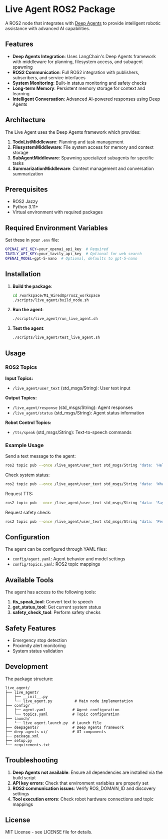 # Live Agent ROS2 Package

A ROS2 node that integrates with [Deep Agents](https://github.com/langchain-ai/deepagents) to provide intelligent robotic assistance with advanced AI capabilities.

## Features

- **Deep Agents Integration**: Uses LangChain's Deep Agents framework with middleware for planning, filesystem access, and subagent spawning
- **ROS2 Communication**: Full ROS2 integration with publishers, subscribers, and service interfaces
- **System Monitoring**: Built-in status monitoring and safety checks
- **Long-term Memory**: Persistent memory storage for context and learning
- **Intelligent Conversation**: Advanced AI-powered responses using Deep Agents

## Architecture

The Live Agent uses the Deep Agents framework which provides:

1. **TodoListMiddleware**: Planning and task management
2. **FilesystemMiddleware**: File system access for memory and context storage
3. **SubAgentMiddleware**: Spawning specialized subagents for specific tasks
4. **SummarizationMiddleware**: Context management and conversation summarization

## Prerequisites

- ROS2 Jazzy
- Python 3.11+
- Virtual environment with required packages

## Required Environment Variables

Set these in your `.env` file:

```bash
OPENAI_API_KEY=your_openai_api_key  # Required
TAVILY_API_KEY=your_tavily_api_key  # Optional for web search
OPENAI_MODEL=gpt-5-nano  # Optional, defaults to gpt-5-nano
```

## Installation

1. **Build the package**:
   ```bash
   cd /workspace/M1_WiredUp/ros2_workspace
   ./scripts/live_agent/build_node.sh
   ```

2. **Run the agent**:
   ```bash
   ./scripts/live_agent/run_live_agent.sh
   ```

3. **Test the agent**:
   ```bash
   ./scripts/live_agent/test_live_agent.sh
   ```

## Usage

### ROS2 Topics

**Input Topics:**
- `/live_agent/user_text` (std_msgs/String): User text input

**Output Topics:**
- `/live_agent/response` (std_msgs/String): Agent responses
- `/live_agent/status` (std_msgs/String): Agent status information

**Robot Control Topics:**
- `/tts/speak` (std_msgs/String): Text-to-speech commands


### Example Usage

Send a text message to the agent:
```bash
ros2 topic pub --once /live_agent/user_text std_msgs/String "data: 'Hello, can you help me?'"
```

Check system status:
```bash
ros2 topic pub --once /live_agent/user_text std_msgs/String "data: 'What is the current system status?'"
```

Request TTS:
```bash
ros2 topic pub --once /live_agent/user_text std_msgs/String "data: 'Say hello to me'"
```

Request safety check:
```bash
ros2 topic pub --once /live_agent/user_text std_msgs/String "data: 'Perform a safety check'"
```

## Configuration

The agent can be configured through YAML files:

- `config/agent.yaml`: Agent behavior and model settings
- `config/topics.yaml`: ROS2 topic mappings

## Available Tools

The agent has access to the following tools:

1. **tts_speak_tool**: Convert text to speech
2. **get_status_tool**: Get current system status
3. **safety_check_tool**: Perform safety checks

## Safety Features

- Emergency stop detection
- Proximity alert monitoring
- System status validation

## Development

The package structure:

```
live_agent/
├── live_agent/
│   ├── __init__.py
│   └── live_agent.py          # Main node implementation
├── config/
│   ├── agent.yaml            # Agent configuration
│   └── topics.yaml           # Topic configuration
├── launch/
│   └── live_agent.launch.py  # Launch file
├── deepagents/               # Deep Agents framework
├── deep-agents-ui/           # UI components
├── package.xml
├── setup.py
└── requirements.txt
```

## Troubleshooting

1. **Deep Agents not available**: Ensure all dependencies are installed via the build script
2. **API key errors**: Check that environment variables are properly set
3. **ROS2 communication issues**: Verify ROS_DOMAIN_ID and discovery settings
4. **Tool execution errors**: Check robot hardware connections and topic mappings

## License

MIT License - see LICENSE file for details.
